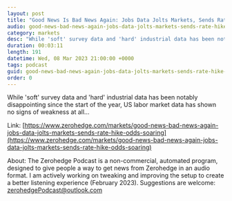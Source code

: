 ```yaml
---
layout: post
title: "Good News Is Bad News Again: Jobs Data Jolts Markets, Sends Rate-Hike Odds Soaring"
audio: good-news-bad-news-again-jobs-data-jolts-markets-sends-rate-hike-odds-soaring-0
category: markets
desc: "While 'soft' survey data and 'hard' industrial data has been notably disappointing since the start of the year, US labor market data has shown no signs of weakness at all..."
duration: 00:03:11
length: 191
datetime: Wed, 08 Mar 2023 21:00:00 +0000
tags: podcast
guid: good-news-bad-news-again-jobs-data-jolts-markets-sends-rate-hike-odds-soaring-0
order: 0
---
```

While 'soft' survey data and 'hard' industrial data has been notably disappointing since the start of the year, US labor market data has shown no signs of weakness at all...

Link: [https://www.zerohedge.com/markets/good-news-bad-news-again-jobs-data-jolts-markets-sends-rate-hike-odds-soaring](https://www.zerohedge.com/markets/good-news-bad-news-again-jobs-data-jolts-markets-sends-rate-hike-odds-soaring)

About: The Zerohedge Podcast is a non-commercial, automated program, designed to give people a way to get news from Zerohedge in an audio format.  I am actively working on tweaking and improving the setup to create a better listening experience (February 2023).  Suggestions are welcome: [zerohedgePodcast@outlook.com](mailto:zerohedgePodcast@outlook.com)